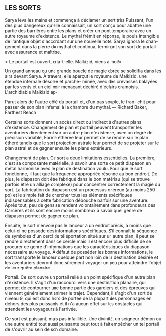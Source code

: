 ## LES SORTS


Sarya leva les mains et commença à déclamer un sort très
Puissant, l'un des plus dangereux qu'elle connaissait, un sort
conçu pour abattre une partie des barrières entre les plans et
créer un pont temporaire avec un autre royaume d'existence.
Le mythal frémit en réponse, le pouls intangible de l'antique
objet s'accordant sur une nouvelle note. Sarya ignora le chan-
gement dans la pierre du mythal et continua, terminant son
sort de portail avec assurance et maîtrise.

< Le portail est ouvert, cria-t-elle. Malkizid, viens à moi!»

Un grand anneau ou une grande boucle de magie dorée se
solidifia dans les airs devant Sarya. À travers, elle aperçut le
royaume de Malkizid, une étendue infernale désolée et parche-
minée, avec des crevasses balayées par les vents et un ciel noir
menaçant déchiré d'éclairs cramoisis. L'archidiable Malkizid ap-

Parut alors de l'autre côté du portail et, d'un pas souple, le fran-
chit pour passer de son plan infernal à la chambre du mythal.
— Richard Baker, Farthest Reach

Certains sorts donnent un accès direct ou indirect à d'autres
plans d'existence. Changement de plan et portail peuvent
transporter les aventuriers directement sur un autre plan
d'existence, avec un degré de précision variable, Forme
éthérée leur permet de se rendre sur le plan éthéré tandis
que le sort projection astrale leur permet de se projeter sur
le plan astral et de gagner ensuite les plans extérieurs.

Changement de plan. Ce sort a deux limitations
essentielles. La première, c'est sa composante matérielle, à
savoir une sorte de petit diapason en métal harmonisé avec
le plan de destination voulu. Pour que le sort fonctionne, il
faut que la fréquence appropriée résonne au bon endroit. De
plus, le diapason doit être fabriqué dans le bon matériau (qui
se trouve parfois être un alliage complexe) pour concentrer
correctement la magie du sort. La fabrication du diapason
est un processus onéreux (au moins 250 po) et le simple fait
de chercher tous les éléments spécifiques indispensables
à cette fabrication débouche parfois sur une aventure.
Après tout, peu de gens se rendent volontairement dans
profondeurs des Carcères et ils sont encore moins nombreux
à savoir quel genre de diapason permet de gagner ce plan.

Ensuite, le sort n'envoie pas le lanceur à un endroit
précis, à moins que celui-ci ne possède des informations
spécifiques. S'il connaît la séquence de symboles d'un cerc!
de téléportation situé sur un autre plan, il peut se rendre
directement dans ce cercle mais il est encore plus difficile de
se procurer ce genre d'informations que les caractéristiques
du diapason nécessaire au voyage. À défaut de posséder les
bonnes informations, le sort transporte le lanceur quelque
part non loin de la destination désirée et les aventuriers
devront donc sûrement voyager un peu pour atteindre l'objet
de leur quête planaire.

Portail. Ce sort ouvre un portail relié à un point
spécifique d'un autre plan d'existence. Il s'agit d'un raccourci
vers une destination planaire, qui permet de contourner
une bonne partie des gardiens et des épreuves qui viennent
généralement animer le trajet. Cependant, il s'agit d'un sort
de niveau 9, qui est donc hors de portée de la plupart des
personnages en dehors des plus puissants et il n'a aucun
effet sur les obstacles qui attendent les voyageurs à l'arrivée.

Ce sort est puissant, mais pas infaillible. Une divinité,
un seigneur démon ou une autre entité tout aussi puissante
peut tout à fait empêcher un tel portail de s'ouvrir au sein de
son domaine.
